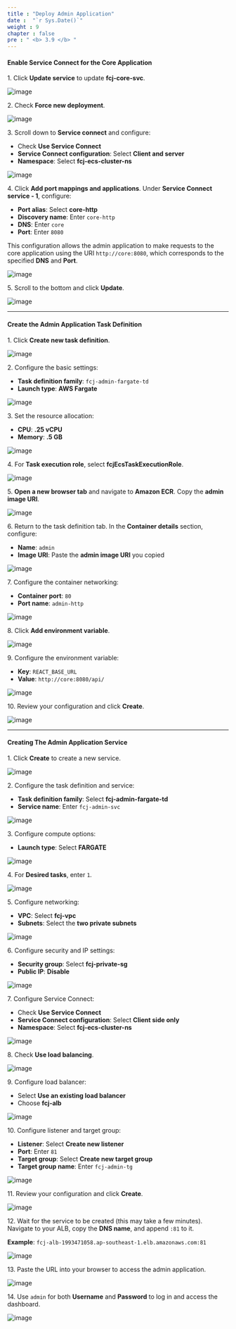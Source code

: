 ```yaml
---
title : "Deploy Admin Application"
date :  "`r Sys.Date()`" 
weight : 9
chapter : false
pre : " <b> 3.9 </b> "
---
```


#### Enable Service Connect for the Core Application

1\. Click **Update service** to update **fcj-core-svc**.

![image](/images/3.9/Group118.png)

2\. Check **Force new deployment**.

![image](/images/3.9/Group114.png)

3\. Scroll down to **Service connect** and configure:
   - Check **Use Service Connect**
   - **Service Connect configuration**: Select **Client and server**
   - **Namespace**: Select **fcj-ecs-cluster-ns**

![image](/images/3.9/Group115.png)

4\. Click **Add port mappings and applications**. Under **Service Connect service - 1**, configure:
   - **Port alias**: Select **core-http**
   - **Discovery name**: Enter `core-http`
   - **DNS**: Enter `core`
   - **Port**: Enter `8080`

This configuration allows the admin application to make requests to the core application using the URI `http://core:8080`, which corresponds to the specified **DNS** and **Port**.

![image](/images/3.9/Group116.png)

5\. Scroll to the bottom and click **Update**.

![image](/images/3.9/Group117.png)

___

#### Create the Admin Application Task Definition

1\. Click **Create new task definition**.

![image](/images/3.9/Group119.png)

2\. Configure the basic settings:
   - **Task definition family**: `fcj-admin-fargate-td`
   - **Launch type**: **AWS Fargate**

![image](/images/3.9/Group120.png)

3\. Set the resource allocation:
   - **CPU**: **.25 vCPU**
   - **Memory**: **.5 GB**

![image](/images/3.9/Group121.png)

4\. For **Task execution role**, select **fcjEcsTaskExecutionRole**.

![image](/images/3.9/Group122.png)

5\. **Open a new browser tab** and navigate to **Amazon ECR**. Copy the **admin image URI**.

![image](/images/3.9/Group123.png)

6\. Return to the task definition tab. In the **Container details** section, configure:
   - **Name**: `admin`
   - **Image URI**: Paste the **admin image URI** you copied

![image](/images/3.9/Group124.png)

7\. Configure the container networking:
   - **Container port**: `80`
   - **Port name**: `admin-http`

![image](/images/3.9/Group125.png)

8\. Click **Add environment variable**.

![image](/images/3.9/Group126.png)

9\. Configure the environment variable:
   - **Key**: `REACT_BASE_URL`
   - **Value**: `http://core:8080/api/`

![image](/images/3.9/Group127.png)

10\. Review your configuration and click **Create**.

![image](/images/3.9/Group128.png)

___

#### Creating The Admin Application Service

1\. Click **Create** to create a new service.

![image](/images/3.9/Group129.png)

2\. Configure the task definition and service:
   - **Task definition family**: Select **fcj-admin-fargate-td**
   - **Service name**: Enter `fcj-admin-svc`

![image](/images/3.9/Group130.png)

3\. Configure compute options:
   - **Launch type**: Select **FARGATE**

![image](/images/3.9/Group131.png)

4\. For **Desired tasks**, enter `1`.

![image](/images/3.9/Group132.png)

5\. Configure networking:
   - **VPC**: Select **fcj-vpc**
   - **Subnets**: Select the **two private subnets**

![image](/images/3.9/Group133.png)

6\. Configure security and IP settings:
   - **Security group**: Select **fcj-private-sg**
   - **Public IP**: **Disable**

![image](/images/3.9/Group134.png)

7\. Configure Service Connect:
   - Check **Use Service Connect**
   - **Service Connect configuration**: Select **Client side only**
   - **Namespace**: Select **fcj-ecs-cluster-ns**

![image](/images/3.9/Group135.png)

8\. Check **Use load balancing**.

![image](/images/3.9/Group139.png)

9\. Configure load balancer:
   - Select **Use an existing load balancer**
   - Choose **fcj-alb**

![image](/images/3.9/Group136.png)

10\. Configure listener and target group:
  - **Listener**: Select **Create new listener**
  - **Port**: Enter `81`
  - **Target group**: Select **Create new target group**
  - **Target group name**: Enter `fcj-admin-tg`

![image](/images/3.9/Group141.png)

11\. Review your configuration and click **Create**.

![image](/images/3.9/Group138.png)

12\. Wait for the service to be created (this may take a few minutes). Navigate to your ALB, copy the **DNS name**, and append `:81` to it.

**Example**: `fcj-alb-1993471058.ap-southeast-1.elb.amazonaws.com:81`

![image](/images/3.9/Group142.png)

13\. Paste the URL into your browser to access the admin application.

![image](/images/3.9/Group143.png)

14\. Use `admin` for both **Username** and **Password** to log in and access the dashboard.

![image](/images/3.9/Group144.png)
